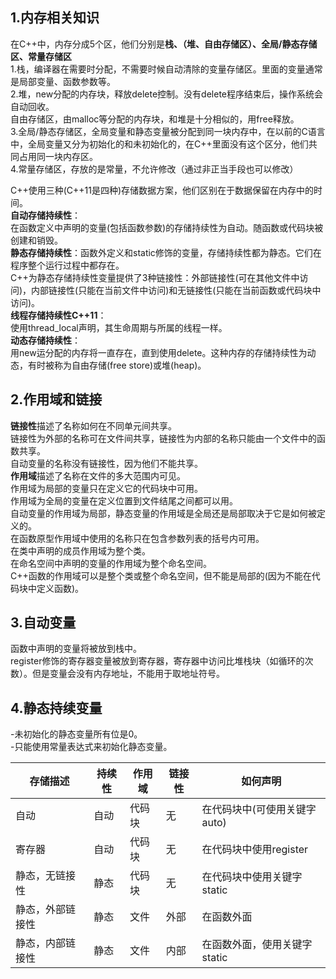 ## 1.内存相关知识 ##  
在C++中，内存分成5个区，他们分别是**栈、（堆、自由存储区）、全局/静态存储区、常量存储区**  
1.栈，编译器在需要时分配，不需要时候自动清除的变量存储区。里面的变量通常是局部变量、函数参数等。  
2.堆，new分配的内存块，释放delete控制。没有delete程序结束后，操作系统会自动回收。  
  自由存储区，由malloc等分配的内存块，和堆是十分相似的，用free释放。  
3.全局/静态存储区，全局变量和静态变量被分配到同一块内存中，在以前的C语言中，全局变量又分为初始化的和未初始化的，在C++里面没有这个区分，他们共同占用同一块内存区。  
4.常量存储区，存放的是常量，不允许修改（通过非正当手段也可以修改）  

C++使用三种(C++11是四种)存储数据方案，他们区别在于数据保留在内存中的时间。  
**自动存储持续性**：  
  在函数定义中声明的变量(包括函数参数)的存储持续性为自动。随函数或代码块被创建和销毁。    
**静态存储持续性**：函数外定义和static修饰的变量，存储持续性都为静态。它们在程序整个运行过程中都存在。  
  C++为静态存储持续性变量提供了3种链接性：外部链接性(可在其他文件中访问)，内部链接性(只能在当前文件中访问)和无链接性(只能在当前函数或代码块中访问)。  
**线程存储持续性C++11**：  
  使用thread_local声明，其生命周期与所属的线程一样。  
**动态存储持续性**：  
  用new运分配的内存将一直存在，直到使用delete。这种内存的存储持续性为动态，有时被称为自由存储(free store)或堆(heap)。

## 2.作用域和链接 ##    
**链接性**描述了名称如何在不同单元间共享。  
  链接性为外部的名称可在文件间共享，链接性为内部的名称只能由一个文件中的函数共享。  
  自动变量的名称没有链接性，因为他们不能共享。  
**作用域**描述了名称在文件的多大范围内可见。  
  作用域为局部的变量只在定义它的代码块中可用。  
  作用域为全局的变量在定义位置到文件结尾之间都可以用。  
  自动变量的作用域为局部，静态变量的作用域是全局还是局部取决于它是如何被定义的。  
  在函数原型作用域中使用的名称只在包含参数列表的括号内可用。  
  在类中声明的成员作用域为整个类。  
  在命名空间中声明的变量的作用域为整个命名空间。  
  C++函数的作用域可以是整个类或整个命名空间，但不能是局部的(因为不能在代码块中定义函数)。    

## 3.自动变量 ##   
  函数中声明的变量将被放到栈中。  
  register修饰的寄存器变量被放到寄存器，寄存器中访问比堆栈块（如循环的次数）。但是变量会没有内存地址，不能用于取地址符号。  


## 4.静态持续变量 ##   
-未初始化的静态变量所有位是0。  
-只能使用常量表达式来初始化静态变量。  

| 存储描述 | 持续性 | 作用域 | 链接性 | 如何声明 |
| ------ | ------ | ------ | ------ | ------ |
| 自动 | 自动 | 代码块 | 无 | 在代码块中(可使用关键字auto) |
| 寄存器 | 自动 | 代码块 | 无 | 在代码块中使用register |
| 静态，无链接性 | 静态 | 代码块 | 无 | 在代码块中使用关键字static |
| 静态，外部链接性 | 静态 | 文件 | 外部 | 在函数外面 |
| 静态，内部链接性 | 静态 | 文件 | 内部 | 在函数外面，使用关键字static |
